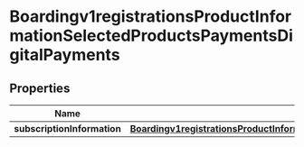 
# Boardingv1registrationsProductInformationSelectedProductsPaymentsDigitalPayments

## Properties
Name | Type | Description | Notes
------------ | ------------- | ------------- | -------------
**subscriptionInformation** | [**Boardingv1registrationsProductInformationSelectedProductsPaymentsDigitalPaymentsSubscriptionInformation**](Boardingv1registrationsProductInformationSelectedProductsPaymentsDigitalPaymentsSubscriptionInformation.md) |  |  [optional]



